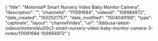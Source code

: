 {
    "title": "Motorola&reg; Smart Nursery Video Baby Monitor Camera",
    "description": "",
    "channelid": "111091684",
    "videoid": "109984972",
    "date_created": "1502521757",
    "date_modified": "1504049169",
    "type": "captivate",
    "layout": "channelVideo",
    "url": "\/bbbusa-latest-videos\/motorola\u00c2-smart-nursery-video-baby-monitor-camera-3-notes\/111091684-109984972"
}